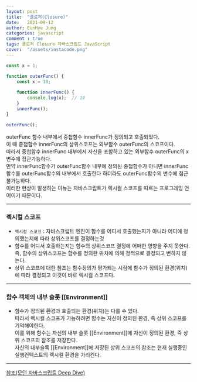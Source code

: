 ```yaml
---
layout: post
title:  "클로저(Closure)"
date:   2021-09-12
author: EunHye Jung
categories: javascript
comment : true
tags: 클로저 Closure 자바스크립트 JavaScript
cover:  "/assets/instacode.png"
---
```

    
```javascript
const x = 1;

function outerFunc() {
    const x = 10;
    
    function innerFunc() {
        console.log(x);  // 10
    }
    innerFunc();
}

outerFunc();
```    

outerFunc 함수 내부에서 중첩함수 innerFunc가 정의되고 호출되었다.  
이 때 중첩함수 innerFunc의 상위스코프는 외부함수 outerFunc의 스코프이다.  
따라서 중첩함수 innerFunc 내부에서 자신을 포함하고 있는 외부함수 outerFunc의 x변수에 접근가능하다.  
만약 innerFunc함수가 outerFunc함수 내부에 정의된 중첩함수가 아니면 innerFunc함수를 outerFunc함수의 내부에서 호출한다 하더라도 outerFunc함수의 변수에 접근불가능하다.  
이러한 현상이 발생하는 이뉴는 자바스크립트가 렉시컬 스코프를 따르는 프로그래밍 언어이기 때문이다.     
   
- - -   
    
### 렉시컬 스코프   
    
* `렉시컬 스코프` : 자바스크립트 엔진이 함수를 어디서 호출했는지가 아니라 어디에 정의했는지에 따라 상위스코프를 결정하는것    
* 함수를 어디서 호출하는지는 함수의 상위스코프 결정에 어떠한 영향을 주지 못한다.  
  즉, 함수의 상위스코프는 함수를 정의한 위치에 의해 정적으로 결정되고 변하지 않는다.   
* 상위 스코프에 대한 참조는 함수정의가 평가되는 시점에 함수가 정의된 환경(위치)에 따라 결정되고 이것이 바로 렉시컬 스코프다.   
   
- - -   
     
### 함수 객체의 내부 슬롯 [[Environment]]   
    
* 함수가 정의된 환경과 호출되는 환경(위치)는 다를 수 있다.    
  따라서 렉시컬 스코프가 가능하려면 함수는 자신이 정의된 환경, 즉 상위 스코프를 기억해야한다.  
  이를 위해 함수는 자신의 내부 슬롯 [[Environment]]에 자신이 정의된 환경, 즉 상위 스코프의 참조를 저장한다.  
  자신의 내부슬록 [[Environment]]에 저장된 상위 스코프의 참조는 현재 실행중인 실행컨텍스트의 렉시컬 환경을 가리킨다.  
      
 - - -   
      
[참조(모던 자바스크립트 Deep Dive)](https://book.naver.com/bookdb/book_detail.nhn?bid=16710547)
